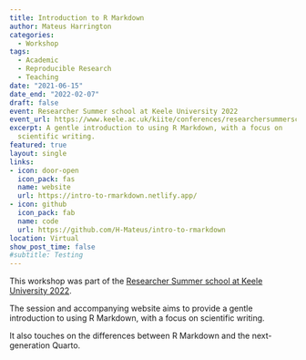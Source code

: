 ```yaml
---
title: Introduction to R Markdown
author: Mateus Harrington
categories:
  - Workshop
tags:
  - Academic
  - Reproducible Research
  - Teaching
date: "2021-06-15"
date_end: "2022-02-07"
draft: false
event: Researcher Summer school at Keele University 2022
event_url: https://www.keele.ac.uk/kiite/conferences/researchersummerschool/
excerpt: A gentle introduction to using R Markdown, with a focus on 
  scientific writing.
featured: true
layout: single
links:
- icon: door-open
  icon_pack: fas
  name: website
  url: https://intro-to-rmarkdown.netlify.app/
- icon: github
  icon_pack: fab
  name: code
  url: https://github.com/H-Mateus/intro-to-rmarkdown
location: Virtual
show_post_time: false
#subtitle: Testing
---
```


This workshop was part of the [Researcher Summer school at Keele University 2022](https://www.keele.ac.uk/kiite/conferences/researchersummerschool/).

The session and accompanying website aims to provide a gentle introduction to using R Markdown, with a focus on scientific writing.

It also touches on the differences between R Markdown and the next-generation Quarto.

